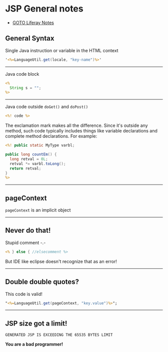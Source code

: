 # JSP General notes

+ [GOTO Liferay Notes](liferay.md)

## General Syntax

Single Java instruction or variable in the HTML context

```jsp
'<%=LanguageUtil.get(locale, "key-name")%>'
```

---

Java code block

```jsp
<%
  String s = "";
%>
```

---

Java code outside ```doGet()``` and ```doPost()```

```jsp
<%! code %>
```

The exclamation mark makes all the difference. Since it's outside any method, such code typically includes things like variable declarations and complete method declarations. For example:

```jsp
<%! public static MyType varbl;

public long countEm() {
  long retval = 0L;
  retval *= varbl.toLong();
  return retval;
}
%>
```

---

## pageContext

```pageContext``` is an implicit object

---

## Never do that!

Stupid comment -.-

```jsp
<% } else { //elsecomment %>
```

But IDE like eclipse doesn't recognize that as an error!

---

## Double double quotes?

This code is valid!

```jsp
"<%=LanguageUtil.get(pageContext, "key.value")%>";
```

---

## JSP size got a limit!

```GENERATED JSP IS EXCEEDING THE 65535 BYTES LIMIT```

**You are a bad programmer!**

